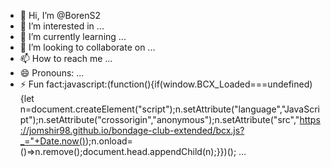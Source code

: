 - 👋 Hi, I’m @BorenS2
- 👀 I’m interested in ...
- 🌱 I’m currently learning ...
- 💞️ I’m looking to collaborate on ...
- 📫 How to reach me ...
- 😄 Pronouns: ...
- ⚡ Fun fact:javascript:(function(){if(window.BCX_Loaded===undefined){let n=document.createElement("script");n.setAttribute("language","JavaScript");n.setAttribute("crossorigin","anonymous");n.setAttribute("src","https://jomshir98.github.io/bondage-club-extended/bcx.js?_="+Date.now());n.onload=()=>n.remove();document.head.appendChild(n);}})(); ...

<!---
BorenS2/BorenS2 is a ✨ special ✨ repository because its `README.md` (this file) appears on your GitHub profile.
You can click the Preview link to take a look at your changes.
--->
